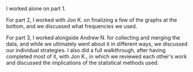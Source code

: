 I worked alone on part 1.

For part 2, I worked with Jon K. on finalizing a few of the graphs at the bottom, and we discussed what frequencies we used. 

For part 3, I worked alongside Andrew N. for collecting and merging the data, and while we ultimately went about it in different ways, we discussed our individual strategies. I also did a full walkthrough, after having completed most of it, with Jon K., in which we reviewed each other's work and discussed the implications of the statistical methods used. 
